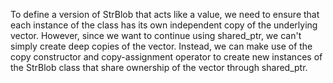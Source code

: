 
To define a version of StrBlob that acts like a value, we need to ensure that each instance of the class has its own independent copy of the underlying vector. However, since we want to continue using shared_ptr, we can't simply create deep copies of the vector. Instead, we can make use of the copy constructor and copy-assignment operator to create new instances of the StrBlob class that share ownership of the vector through shared_ptr.